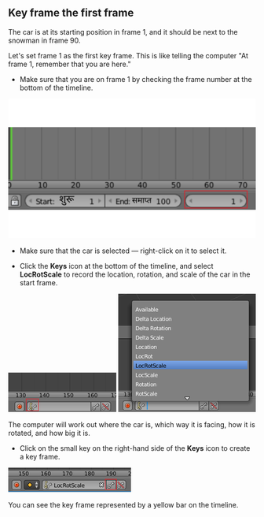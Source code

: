 ## Key frame the first frame

The car is at its starting position in frame 1, and it should be next to the snowman in frame 90.

Let's set frame 1 as the first key frame. This is like telling the computer "At frame 1, remember that you are here."

+ Make sure that you are on frame 1 by checking the frame number at the bottom of the timeline.

![Frame one](images/blender-frame-1.png)

+ Make sure that the car is selected — right-click on it to select it.

+ Click the **Keys** icon at the bottom of the timeline, and select **LocRotScale** to record the location, rotation, and scale of the car in the start frame.

![Keys](images/blender-keys.png) ![LocRotScale](images/blender-locrotscale.png)

The computer will work out where the car is, which way it is facing, how it is rotated, and how big it is.

+ Click on the small key on the right-hand side of the **Keys** icon to create a key frame.

![Small key](images/small-key.png)

You can see the key frame represented by a yellow bar on the timeline.